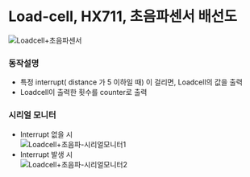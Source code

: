 # Load-cell, HX711, 초음파센서 배선도
![Loadcell+초음파센서](https://user-images.githubusercontent.com/98401825/163320758-00faad97-729f-46c7-a297-e22f8fa73491.png)  

### 동작설명  
* 특정 interrupt( distance 가 5 이하일 때) 이 걸리면, Loadcell의 값을 출력  
* Loadcell이 출력한 횟수를 counter로 출력  

### 시리얼 모니터  
* Interrupt 없을 시  
![Loadcell+초음파-시리얼모니터1](https://user-images.githubusercontent.com/98401825/163321689-5ad270e2-554a-489f-a83a-f6c655b9cee1.png)  
* Interrupt 발생 시  
![Loadcell+초음파-시리얼모니터2](https://user-images.githubusercontent.com/98401825/163321733-e4efcfd6-bbbc-451b-bff7-8cf3b0ceedce.png)


 

